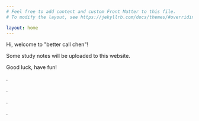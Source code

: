 ```yaml
---
# Feel free to add content and custom Front Matter to this file.
# To modify the layout, see https://jekyllrb.com/docs/themes/#overriding-theme-defaults

layout: home
---
```



Hi, welcome to "better call chen"!

Some study notes will be uploaded to this website.

Good luck, have fun!

.

.

.

.








